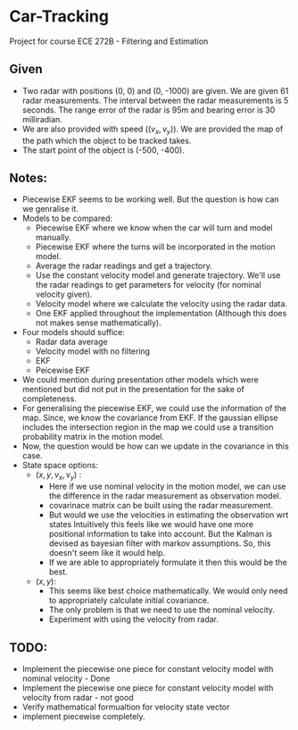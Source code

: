 # Car-Tracking
Project for course ECE 272B - Filtering and Estimation

## Given

* Two radar with positions (0, 0) and (0, -1000) are given. We are given 61 radar measurements. The interval between the radar measurements is 5 seconds. The range error of the radar is 95m and bearing error is 30 milliradian.
* We are also provided with speed ($(v_x, v_y)$). We are provided the map of the path which the object to be tracked takes.
* The start point of the object is (-500, -400).

## Notes:

* Piecewise EKF seems to be working well. But the question is how can we genralise it.
* Models to be compared:
  * Piecewise EKF where we know when the car will turn and model manually.
  * Piecewise EKF where the turns will be incorporated in the motion model.
  * Average the radar readings and get a trajectory.
  * Use the constant velocity model and generate trajectory. We'll use the radar readings to get parameters for velocity (for nominal velocity given).
  * Velocity model where we calculate the velocity using the radar data.
  * One EKF applied throughout the implementation (Although this does not makes sense mathematically).
* Four models should suffice:
  * Radar data average
  * Velocity model with no filtering
  * EKF
  * Peicewise EKF
* We could mention during presentation other models which were mentioned but did not put in the presentation for the sake of completeness.
* For generalising the piecewise EKF, we could use the information of the map. Since, we know the covariance from EKF. If the gaussian ellipse includes the intersection region in the map we could use a transition probability matrix in the motion model.
* Now, the question would be how can we update in the covariance in this case. 
* State space options:
  * $(x, y, v_x, v_y)$ :
    * Here if we use nominal velocity in the motion model, we can use the difference in the radar measurement as observation model.
    * covarinace matrix can be built using the radar measurement.
    * But would we use the velocities in estimating the observation wrt states Intuitively this feels like we would have one more positional information to take into account. But the Kalman is devised as bayesian filter with markov assumptions. So, this doesn't seem like it would help.
    * If we are able to appropriately formulate it then this would be the best.
  * $(x,y)$:
    * This seems like best choice mathematically. We would only need to appropriately calculate initial covariance.
    * The only problem is that we need to use the nominal velocity. 
    * Experiment with using the velocity from radar.

## TODO:

* Implement the piecewise one piece for constant velocity model with nominal velocity - Done
* Implement the piecewise one piece for constant velocity model with velocity from radar - not good
* Verify mathematical formualtion for velocity state vector
* implement piecewise completely.